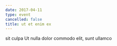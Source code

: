```yaml
---
date: 2017-04-11
type: event
cancelled: false
title: ut et enim ex
---
```

sit culpa Ut nulla dolor commodo elit, sunt ullamco